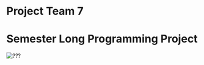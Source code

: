 # Project Team 7 
# Semester Long Programming Project
![???](https://www.google.com/url?sa=i&rct=j&q=&esrc=s&source=images&cd=&cad=rja&uact=8&ved=0ahUKEwiD_uPuxNvQAhXMSiYKHTOfBO4QjRwIBw&url=https%3A%2F%2Fwww.playgwent.com%2Fen%2Fnews&psig=AFQjCNEE28IrVr3FO94x9uqDFFOfuVGECw&ust=1480975247417556)
